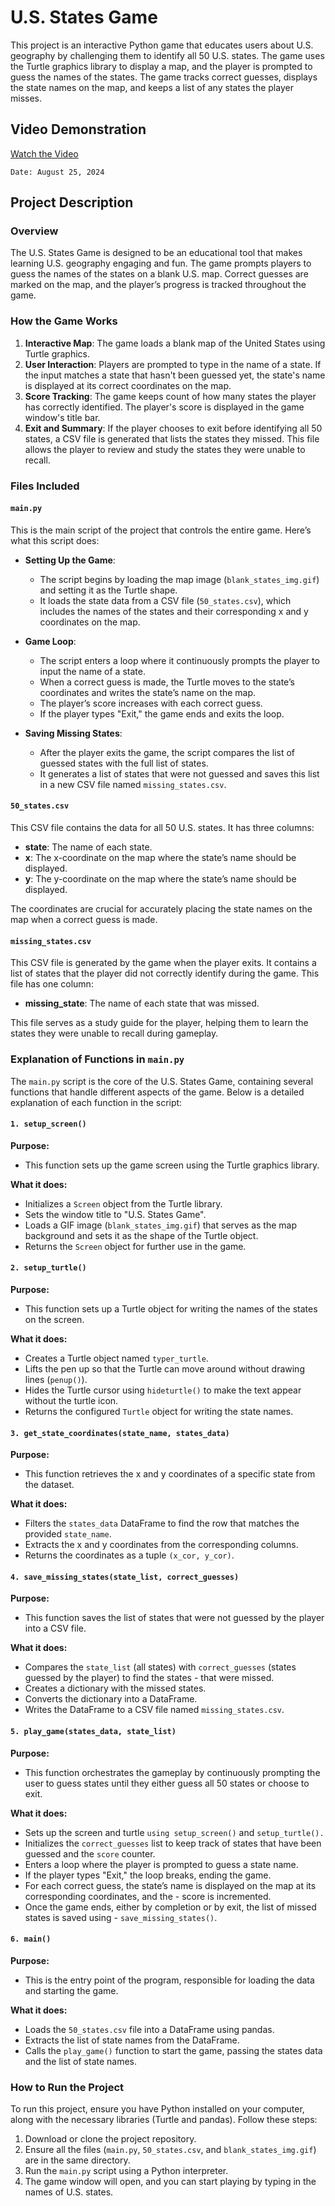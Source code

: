 # U.S. States Game

This project is an interactive Python game that educates users about U.S. geography by challenging them to identify all 50 U.S. states. The game uses the Turtle graphics library to display a map, and the player is prompted to guess the names of the states. The game tracks correct guesses, displays the state names on the map, and keeps a list of any states the player misses.

## Video Demonstration

[Watch the Video](https://youtu.be/yi-SrrnkMgQ)

`Date: August 25, 2024`

## Project Description

### Overview

The U.S. States Game is designed to be an educational tool that makes learning U.S. geography engaging and fun. The game prompts players to guess the names of the states on a blank U.S. map. Correct guesses are marked on the map, and the player’s progress is tracked throughout the game.

### How the Game Works

1. **Interactive Map**: The game loads a blank map of the United States using Turtle graphics.
2. **User Interaction**: Players are prompted to type in the name of a state. If the input matches a state that hasn't been guessed yet, the state's name is displayed at its correct coordinates on the map.
3. **Score Tracking**: The game keeps count of how many states the player has correctly identified. The player's score is displayed in the game window's title bar.
4. **Exit and Summary**: If the player chooses to exit before identifying all 50 states, a CSV file is generated that lists the states they missed. This file allows the player to review and study the states they were unable to recall.

### Files Included

#### `main.py`

This is the main script of the project that controls the entire game. Here’s what this script does:

- **Setting Up the Game**:
  - The script begins by loading the map image (`blank_states_img.gif`) and setting it as the Turtle shape.
  - It loads the state data from a CSV file (`50_states.csv`), which includes the names of the states and their corresponding x and y coordinates on the map.
  
- **Game Loop**:
  - The script enters a loop where it continuously prompts the player to input the name of a state.
  - When a correct guess is made, the Turtle moves to the state’s coordinates and writes the state’s name on the map.
  - The player’s score increases with each correct guess.
  - If the player types "Exit," the game ends and exits the loop.

- **Saving Missing States**:
  - After the player exits the game, the script compares the list of guessed states with the full list of states.
  - It generates a list of states that were not guessed and saves this list in a new CSV file named `missing_states.csv`.

#### `50_states.csv`

This CSV file contains the data for all 50 U.S. states. It has three columns:

- **state**: The name of each state.
- **x**: The x-coordinate on the map where the state’s name should be displayed.
- **y**: The y-coordinate on the map where the state’s name should be displayed.

The coordinates are crucial for accurately placing the state names on the map when a correct guess is made.

#### `missing_states.csv`

This CSV file is generated by the game when the player exits. It contains a list of states that the player did not correctly identify during the game. This file has one column:

- **missing_state**: The name of each state that was missed.

This file serves as a study guide for the player, helping them to learn the states they were unable to recall during gameplay.

### Explanation of Functions in `main.py`

The `main.py` script is the core of the U.S. States Game, containing several functions that handle different aspects of the game. Below is a detailed explanation of each function in the script:

#### `1. setup_screen()`

**Purpose:**

- This function sets up the game screen using the Turtle graphics library.

**What it does:**

- Initializes a `Screen` object from the Turtle library.
- Sets the window title to "U.S. States Game".
- Loads a GIF image (`blank_states_img.gif`) that serves as the map background and sets it as the shape of the Turtle object.
- Returns the `Screen` object for further use in the game.

#### `2. setup_turtle()`

**Purpose:**

- This function sets up a Turtle object for writing the names of the states on the screen.

**What it does:**

- Creates a Turtle object named `typer_turtle`.
- Lifts the pen up so that the Turtle can move around without drawing lines (`penup()`).
- Hides the Turtle cursor using `hideturtle()` to make the text appear without the turtle icon.
- Returns the configured `Turtle` object for writing the state names.

#### `3. get_state_coordinates(state_name, states_data)`

**Purpose:**

- This function retrieves the x and y coordinates of a specific state from the dataset.

**What it does:**

- Filters the `states_data` DataFrame to find the row that matches the provided `state_name`.
- Extracts the x and y coordinates from the corresponding columns.
- Returns the coordinates as a tuple `(x_cor, y_cor)`.

#### `4. save_missing_states(state_list, correct_guesses)`

**Purpose:**

- This function saves the list of states that were not guessed by the player into a CSV file.

**What it does:**

- Compares the `state_list` (all states) with `correct_guesses` (states guessed by the player) to find the states - that were missed.
- Creates a dictionary with the missed states.
- Converts the dictionary into a DataFrame.
- Writes the DataFrame to a CSV file named `missing_states.csv`.

#### `5. play_game(states_data, state_list)`

**Purpose:**

- This function orchestrates the gameplay by continuously prompting the user to guess states until they either guess all 50 states or choose to exit.

**What it does:**

- Sets up the screen and turtle `using setup_screen()` and `setup_turtle().`
- Initializes the `correct_guesses` list to keep track of states that have been guessed and the `score` counter.
- Enters a loop where the player is prompted to guess a state name.
- If the player types "Exit," the loop breaks, ending the game.
- For each correct guess, the state’s name is displayed on the map at its corresponding coordinates, and the - score is incremented.
- Once the game ends, either by completion or by exit, the list of missed states is saved using - `save_missing_states()`.

#### `6. main()`

**Purpose:**

- This is the entry point of the program, responsible for loading the data and starting the game.

**What it does:**

- Loads the `50_states.csv` file into a DataFrame using pandas.
- Extracts the list of state names from the DataFrame.
- Calls the `play_game()` function to start the game, passing the states data and the list of state names.

### How to Run the Project

To run this project, ensure you have Python installed on your computer, along with the necessary libraries (Turtle and pandas). Follow these steps:

1. Download or clone the project repository.
2. Ensure all the files (`main.py`, `50_states.csv`, and `blank_states_img.gif`) are in the same directory.
3. Run the `main.py` script using a Python interpreter.
4. The game window will open, and you can start playing by typing in the names of U.S. states.
